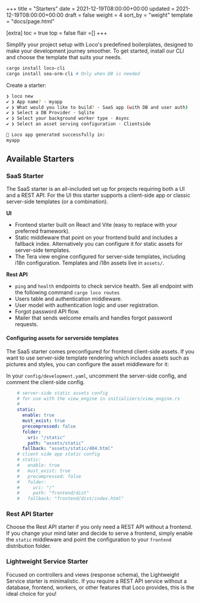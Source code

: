 +++
title = "Starters"
date = 2021-12-19T08:00:00+00:00
updated = 2021-12-19T08:00:00+00:00
draft = false
weight = 4
sort_by = "weight"
template = "docs/page.html"

[extra]
toc = true
top = false
flair =[]
+++

Simplify your project setup with Loco's predefined boilerplates, designed to make your development journey smoother. To get started, install our CLI and choose the template that suits your needs.

<!-- <snip id="quick-installation-command" inject_from="yaml" template="sh"> -->
```sh
cargo install loco-cli
cargo install sea-orm-cli # Only when DB is needed
```
<!-- </snip> -->

Create a starter:

<!-- <snip id="loco-cli-new-from-template" inject_from="yaml" template="sh"> -->
```sh
❯ loco new
✔ ❯ App name? · myapp
✔ ❯ What would you like to build? · SaaS app (with DB and user auth)
✔ ❯ Select a DB Provider · Sqlite
✔ ❯ Select your background worker type · Async
✔ ❯ Select an asset serving configuration · Clientside

🚂 Loco app generated successfully in:
myapp
```
<!-- </snip> -->

## Available Starters

### SaaS Starter

The SaaS starter is an all-included set up for projects requiring both a UI and a REST API. For the UI this starter supports a client-side app or classic server-side templates (or a combination).

**UI**

- Frontend starter built on React and Vite (easy to replace with your preferred framework).
- Static middleware that point on your frontend build and includes a fallback index. Alternatively you can configure it for static assets for server-side templates.
- The Tera view engine configured for server-side templates, including i18n configuration. Templates and i18n assets live in `assets/`.

**Rest API**

- `ping` and `health` endpoints to check service health. See all endpoint with the following command `cargo loco routes`
- Users table and authentication middleware.
- User model with authentication logic and user registration.
- Forgot password API flow.
- Mailer that sends welcome emails and handles forgot password requests.

#### Configuring assets for serverside templates

The SaaS starter comes preconfigured for frontend client-side assets. If you want to use server-side template rendering which includes assets such as pictures and styles, you can configure the asset middleware for it:

In your `config/development.yaml`, uncomment the server-side config, and comment the client-side config.

```yaml
    # server-side static assets config
    # for use with the view_engine in initializers/view_engine.rs
    #
    static:
      enable: true
      must_exist: true
      precompressed: false
      folder:
        uri: "/static"
        path: "assets/static"
      fallback: "assets/static/404.html"
    # client side app static config
    # static:
    #   enable: true
    #   must_exist: true
    #   precompressed: false
    #   folder:
    #     uri: "/"
    #     path: "frontend/dist"
    #   fallback: "frontend/dist/index.html"
```


### Rest API Starter

Choose the Rest API starter if you only need a REST API without a frontend. If you change your mind later and decide to serve a frontend, simply enable the `static` middleware and point the configuration to your `frontend` distribution folder.

### Lightweight Service Starter

Focused on controllers and views (response schema), the Lightweight Service starter is minimalistic. If you require a REST API service without a database, frontend, workers, or other features that Loco provides, this is the ideal choice for you!
